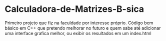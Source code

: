 # Calculadora-de-Matrizes-B-sica
Primeiro projeto que fiz na faculdade por interesse próprio. 
Código bem básico em C++ que pretendo melhorar no futuro e quem sabe até adicionar uma interface grafica melhor, ou exibir os resultados em um index.html
